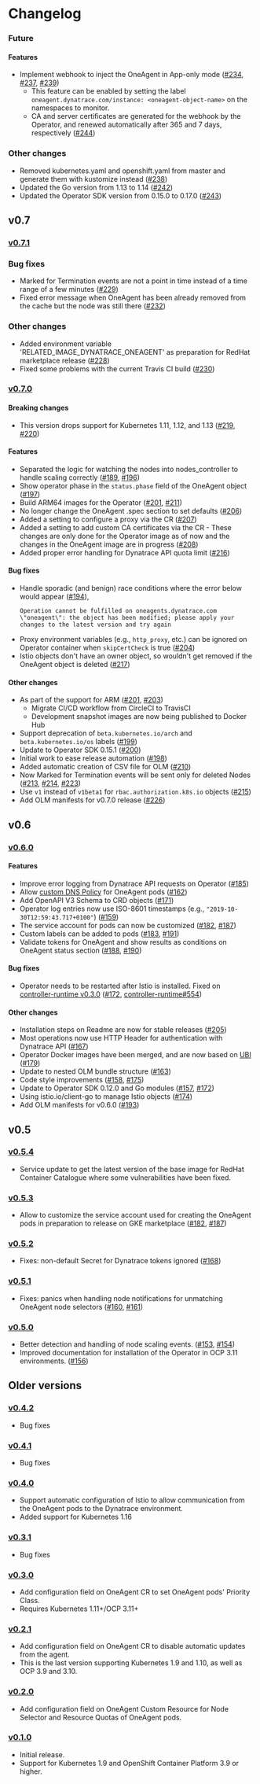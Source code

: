 # Changelog

### Future

#### Features
* Implement webhook to inject the OneAgent in App-only mode ([#234](https://github.com/Dynatrace/dynatrace-oneagent-operator/pull/234), [#237](https://github.com/Dynatrace/dynatrace-oneagent-operator/pull/237), [#239](https://github.com/Dynatrace/dynatrace-oneagent-operator/pull/239))
  * This feature can be enabled by setting the label `oneagent.dynatrace.com/instance: <oneagent-object-name>` on the namespaces to monitor.
  * CA and server certificates are generated for the webhook by the Operator, and renewed automatically after 365 and 7 days, respectively ([#244](https://github.com/Dynatrace/dynatrace-oneagent-operator/pull/244))

### Other changes
* Removed kubernetes.yaml and openshift.yaml from master and generate them with kustomize instead ([#238](https://github.com/Dynatrace/dynatrace-oneagent-operator/pull/238))
* Updated the Go version from 1.13 to 1.14 ([#242](https://github.com/Dynatrace/dynatrace-oneagent-operator/pull/242))
* Updated the Operator SDK version from 0.15.0 to 0.17.0 ([#243](https://github.com/Dynatrace/dynatrace-oneagent-operator/pull/243))

## v0.7

### [v0.7.1](https://github.com/Dynatrace/dynatrace-oneagent-operator/releases/tag/v0.7.1)

### Bug fixes
* Marked for Termination events are not a point in time instead of a time range of a few minutes ([#229](https://github.com/Dynatrace/dynatrace-oneagent-operator/pull/229))
* Fixed error message when OneAgent has been already removed from the cache but the node was still there ([#232](https://github.com/Dynatrace/dynatrace-oneagent-operator/pull/232))

### Other changes
* Added environment variable 'RELATED_IMAGE_DYNATRACE_ONEAGENT' as preparation for RedHat marketplace release ([#228](https://github.com/Dynatrace/dynatrace-oneagent-operator/pull/228))
* Fixed some problems with the current Travis CI build ([#230](https://github.com/Dynatrace/dynatrace-oneagent-operator/pull/230))

### [v0.7.0](https://github.com/Dynatrace/dynatrace-oneagent-operator/releases/tag/v0.7.0)

#### Breaking changes
* This version drops support for Kubernetes 1.11, 1.12, and 1.13 ([#219](https://github.com/Dynatrace/dynatrace-oneagent-operator/pull/219), [#220](https://github.com/Dynatrace/dynatrace-oneagent-operator/pull/220))

#### Features
* Separated the logic for watching the nodes into nodes_controller to handle scaling correctly ([#189](https://github.com/Dynatrace/dynatrace-oneagent-operator/pull/189), [#196](https://github.com/Dynatrace/dynatrace-oneagent-operator/pull/196))
* Show operator phase in the `status.phase` field of the OneAgent object ([#197](https://github.com/Dynatrace/dynatrace-oneagent-operator/pull/197))
* Build ARM64 images for the Operator ([#201](https://github.com/Dynatrace/dynatrace-oneagent-operator/pull/201), [#211](https://github.com/Dynatrace/dynatrace-oneagent-operator/pull/211))
* No longer change the OneAgent .spec section to set defaults ([#206](https://github.com/Dynatrace/dynatrace-oneagent-operator/pull/206))
* Added a setting to configure a proxy via the CR ([#207](https://github.com/Dynatrace/dynatrace-oneagent-operator/pull/207))
* Added a setting to add custom CA certificates via the CR - These changes are only done for the Operator image as of now and the changes in the OneAgent image are in progress ([#208](https://github.com/Dynatrace/dynatrace-oneagent-operator/pull/208))
* Added proper error handling for Dynatrace API quota limit ([#216](https://github.com/Dynatrace/dynatrace-oneagent-operator/pull/216))

#### Bug fixes
* Handle sporadic (and benign) race conditions where the error below would appear ([#194](https://github.com/Dynatrace/dynatrace-oneagent-operator/pull/194)),
  ```
  Operation cannot be fulfilled on oneagents.dynatrace.com \"oneagent\": the object has been modified; please apply your changes to the latest version and try again
  ```
* Proxy environment variables (e.g., `http_proxy`, etc.) can be ignored on Operator container when `skipCertCheck` is true ([#204](https://github.com/Dynatrace/dynatrace-oneagent-operator/pull/204))
* Istio objects don't have an owner object, so wouldn't get removed if the OneAgent object is deleted ([#217](https://github.com/Dynatrace/dynatrace-oneagent-operator/pull/217))

#### Other changes
* As part of the support for ARM ([#201](https://github.com/Dynatrace/dynatrace-oneagent-operator/pull/201), [#203](https://github.com/Dynatrace/dynatrace-oneagent-operator/pull/203))
  * Migrate CI/CD workflow from CircleCI to TravisCI
  * Development snapshot images are now being published to Docker Hub
* Support deprecation of `beta.kubernetes.io/arch` and `beta.kubernetes.io/os` labels ([#199](https://github.com/Dynatrace/dynatrace-oneagent-operator/pull/199))
* Update to Operator SDK 0.15.1 ([#200](https://github.com/Dynatrace/dynatrace-oneagent-operator/pull/200))
* Initial work to ease release automation ([#198](https://github.com/Dynatrace/dynatrace-oneagent-operator/pull/198))
* Added automatic creation of CSV file for OLM ([#210](https://github.com/Dynatrace/dynatrace-oneagent-operator/pull/210))
* Now Marked for Termination events will be sent only for deleted Nodes ([#213](https://github.com/Dynatrace/dynatrace-oneagent-operator/pull/213), [#214](https://github.com/Dynatrace/dynatrace-oneagent-operator/pull/214), [#223](https://github.com/Dynatrace/dynatrace-oneagent-operator/pull/223))
* Use `v1` instead of `v1beta1` for `rbac.authorization.k8s.io` objects ([#215](https://github.com/Dynatrace/dynatrace-oneagent-operator/pull/215))
* Add OLM manifests for v0.7.0 release ([#226](https://github.com/Dynatrace/dynatrace-oneagent-operator/pull/226))

## v0.6

### [v0.6.0](https://github.com/Dynatrace/dynatrace-oneagent-operator/releases/tag/v0.6.0)

#### Features
* Improve error logging from Dynatrace API requests on Operator ([#185](https://github.com/Dynatrace/dynatrace-oneagent-operator/pull/185))
* Allow [custom DNS Policy](https://kubernetes.io/docs/concepts/services-networking/dns-pod-service/#pod-s-dns-policy) for OneAgent pods ([#162](https://github.com/Dynatrace/dynatrace-oneagent-operator/pull/162))
* Add OpenAPI V3 Schema to CRD objects ([#171](https://github.com/Dynatrace/dynatrace-oneagent-operator/pull/171))
* Operator log entries now use ISO-8601 timestamps (e.g., `"2019-10-30T12:59:43.717+0100"`) ([#159](https://github.com/Dynatrace/dynatrace-oneagent-operator/pull/159))
* The service account for pods can now be customized ([#182](https://github.com/Dynatrace/dynatrace-oneagent-operator/pull/182), [#187](https://github.com/Dynatrace/dynatrace-oneagent-operator/pull/187))
* Custom labels can be added to pods ([#183](https://github.com/Dynatrace/dynatrace-oneagent-operator/pull/183), [#191](https://github.com/Dynatrace/dynatrace-oneagent-operator/pull/191))
* Validate tokens for OneAgent and show results as conditions on OneAgent status section ([#188](https://github.com/Dynatrace/dynatrace-oneagent-operator/pull/188), [#190](https://github.com/Dynatrace/dynatrace-oneagent-operator/pull/190))

#### Bug fixes
* Operator needs to be restarted after Istio is installed. Fixed on [controller-runtime v0.3.0](https://github.com/kubernetes-sigs/controller-runtime/releases/tag/v0.3.0) ([#172](https://github.com/Dynatrace/dynatrace-oneagent-operator/pull/172), [controller-runtime#554](https://github.com/kubernetes-sigs/controller-runtime/pull/554))

#### Other changes
* Installation steps on Readme are now for stable releases ([#205](https://github.com/Dynatrace/dynatrace-oneagent-operator/pull/205))
* Most operations now use HTTP Header for authentication with Dynatrace API ([#167](https://github.com/Dynatrace/dynatrace-oneagent-operator/pull/167))
* Operator Docker images have been merged, and are now based on [UBI](https://www.redhat.com/en/blog/introducing-red-hat-universal-base-image) ([#179](https://github.com/Dynatrace/dynatrace-oneagent-operator/pull/179))
* Update to nested OLM bundle structure ([#163](https://github.com/Dynatrace/dynatrace-oneagent-operator/pull/163))
* Code style improvements ([#158](https://github.com/Dynatrace/dynatrace-oneagent-operator/pull/158), [#175](https://github.com/Dynatrace/dynatrace-oneagent-operator/pull/175))
* Update to Operator SDK 0.12.0 and Go modules ([#157](https://github.com/Dynatrace/dynatrace-oneagent-operator/pull/157), [#172](https://github.com/Dynatrace/dynatrace-oneagent-operator/pull/172))
* Using istio.io/client-go to manage Istio objects ([#174](https://github.com/Dynatrace/dynatrace-oneagent-operator/pull/174))
* Add OLM manifests for v0.6.0 ([#193](https://github.com/Dynatrace/dynatrace-oneagent-operator/pull/193))

## v0.5

### [v0.5.4](https://github.com/Dynatrace/dynatrace-oneagent-operator/releases/tag/v0.5.4)

* Service update to get the latest version of the base image for RedHat Container Catalogue where some vulnerabilities have been fixed.

### [v0.5.3](https://github.com/Dynatrace/dynatrace-oneagent-operator/releases/tag/v0.5.3)

* Allow to customize the service account used for creating the OneAgent pods in preparation to release on GKE marketplace ([#182](https://github.com/Dynatrace/dynatrace-oneagent-operator/pull/182), [#187](https://github.com/Dynatrace/dynatrace-oneagent-operator/pull/187))

### [v0.5.2](https://github.com/Dynatrace/dynatrace-oneagent-operator/releases/tag/v0.5.2)

* Fixes: non-default Secret for Dynatrace tokens ignored ([#168](https://github.com/Dynatrace/dynatrace-oneagent-operator/pull/168))

### [v0.5.1](https://github.com/Dynatrace/dynatrace-oneagent-operator/releases/tag/v0.5.1)

* Fixes: panics when handling node notifications for unmatching OneAgent node selectors ([#160](https://github.com/Dynatrace/dynatrace-oneagent-operator/pull/160), [#161](https://github.com/Dynatrace/dynatrace-oneagent-operator/pull/161))

### [v0.5.0](https://github.com/Dynatrace/dynatrace-oneagent-operator/releases/tag/v0.5.0)

* Better detection and handling of node scaling events. ([#153](https://github.com/Dynatrace/dynatrace-oneagent-operator/pull/153), [#154](https://github.com/Dynatrace/dynatrace-oneagent-operator/pull/154))
* Improved documentation for installation of the Operator in OCP 3.11 environments. ([#156](https://github.com/Dynatrace/dynatrace-oneagent-operator/pull/156))

## Older versions

### [v0.4.2](https://github.com/Dynatrace/dynatrace-oneagent-operator/releases/tag/v0.4.2)

* Bug fixes

### [v0.4.1](https://github.com/Dynatrace/dynatrace-oneagent-operator/releases/tag/v0.4.1)

* Bug fixes

### [v0.4.0](https://github.com/Dynatrace/dynatrace-oneagent-operator/releases/tag/v0.4.0)

* Support automatic configuration of Istio to allow communication from the OneAgent pods to the Dynatrace environment.
* Added support for Kubernetes 1.16

### [v0.3.1](https://github.com/Dynatrace/dynatrace-oneagent-operator/releases/tag/v0.3.1)

* Bug fixes

### [v0.3.0](https://github.com/Dynatrace/dynatrace-oneagent-operator/releases/tag/v0.3.0)

* Add configuration field on OneAgent CR to set OneAgent pods' Priority Class.
* Requires Kubernetes 1.11+/OCP 3.11+

### [v0.2.1](https://github.com/Dynatrace/dynatrace-oneagent-operator/releases/tag/v0.2.1)

* Add configuration field on OneAgent CR to disable automatic updates from the agent.
* This is the last version supporting Kubernetes 1.9 and 1.10, as well as OCP 3.9 and 3.10.

### [v0.2.0](https://github.com/Dynatrace/dynatrace-oneagent-operator/releases/tag/v0.2.0)

* Add configuration field on OneAgent Custom Resource for Node Selector and Resource Quotas of OneAgent pods.

### [v0.1.0](https://github.com/Dynatrace/dynatrace-oneagent-operator/releases/tag/v0.1.0)

* Initial release.
* Support for Kubernetes 1.9 and OpenShift Container Platform 3.9 or higher.
